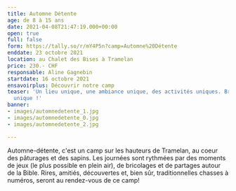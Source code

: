 ```yaml
---
title: Automne Détente
age: de 8 à 15 ans
date: 2021-04-08T21:47:19.000+00:00
open: true
full: false
form: https://tally.so/r/mY4P5n?camp=Automne%20Détente
enddate: 23 octobre 2021
location: au Chalet des Bises à Tramelan
price: 230.- CHF
responsable: Aline Gagnebin
startdate: 16 octobre 2021
ensavoirplus: Découvrir notre camp
teaser: 'Un lieu unique, une ambiance unique, des activités uniques. Bref : un camp
  unique !'
banner:
- images/automnedetente_1.jpg
- images/automnedetente_0.jpg
- images/automnedetente_2.jpg

---
```

Automne-détente, c'est un camp sur les hauteurs de Tramelan, au coeur des pâturages et des sapins. Les journées sont rythmées par des moments de jeux (le plus possible en plein air), de bricolages et de partages autour de la Bible. Rires, amitiés, découvertes et, bien sûr, traditionnelles chasses à numéros, seront au rendez-vous de ce camp!